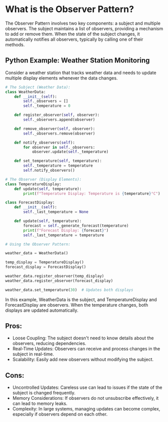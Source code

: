 # What is the Observer Pattern?

The Observer Pattern involves two key components: a subject and multiple observers. The subject maintains a list of observers, providing a mechanism to add or remove them. When the state of the subject changes, it automatically notifies all observers, typically by calling one of their methods.

## Python Example: Weather Station Monitoring

Consider a weather station that tracks weather data and needs to update multiple display elements whenever the data changes.

```python
# The Subject (Weather Data):
class WeatherData:
    def __init__(self):
        self._observers = []
        self._temperature = 0

    def register_observer(self, observer):
        self._observers.append(observer)

    def remove_observer(self, observer):
        self._observers.remove(observer)

    def notify_observers(self):
        for observer in self._observers:
            observer.update(self._temperature)

    def set_temperature(self, temperature):
        self._temperature = temperature
        self.notify_observers()

# The Observer (Display Elements):
class TemperatureDisplay:
    def update(self, temperature):
        print(f"Temperature Display: Temperature is {temperature}°C")

class ForecastDisplay:
    def __init__(self):
        self._last_temperature = None

    def update(self, temperature):
        forecast = self._generate_forecast(temperature)
        print(f"Forecast Display: {forecast}")
        self._last_temperature = temperature

# Using the Observer Pattern:

weather_data = WeatherData()

temp_display = TemperatureDisplay()
forecast_display = ForecastDisplay()

weather_data.register_observer(temp_display)
weather_data.register_observer(forecast_display)

weather_data.set_temperature(30)  # Updates both displays
```

In this example, WeatherData is the subject, and TemperatureDisplay and ForecastDisplay are observers. When the temperature changes, both displays are updated automatically.

## Pros:

- Loose Coupling: The subject doesn't need to know details about the observers, reducing dependencies.
- Real-Time Updates: Observers can receive and process changes in the subject in real-time.
- Scalability: Easily add new observers without modifying the subject.

## Cons:

- Uncontrolled Updates: Careless use can lead to issues if the state of the subject is changed frequently.
- Memory Considerations: If observers do not unsubscribe effectively, it can lead to memory leaks.
- Complexity: In large systems, managing updates can become complex, especially if observers depend on each other.
